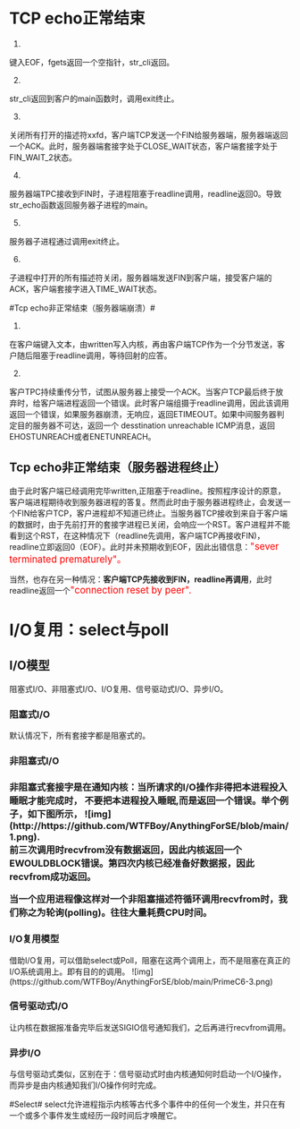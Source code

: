 # TCP echo正常结束 #
1.
键入EOF，fgets返回一个空指针，str_cli返回。

2.
str_cli返回到客户的main函数时，调用exit终止。

3.
关闭所有打开的描述符xxfd，客户端TCP发送一个FIN给服务器端，服务器端返回一个ACK。此时，服务器端套接字处于CLOSE_WAIT状态，客户端套接字处于FIN_WAIT_2状态。

4.
服务器端TPC接收到FIN时，子进程阻塞于readline调用，readline返回0。导致str_echo函数返回服务器子进程的main。

5.
服务器子进程通过调用exit终止。

6.
子进程中打开的所有描述符关闭，服务器端发送FIN到客户端，接受客户端的ACK，客户端套接字进入TIME_WAIT状态。


#Tcp echo非正常结束（服务器端崩溃）#

1.
在客户端键入文本，由written写入内核，再由客户端TCP作为一个分节发送，客户随后阻塞于readline调用，等待回射的应答。

2.
客户TPC持续重传分节，试图从服务器上接受一个ACK。当客户TCP最后终于放弃时，给客户端进程返回一个错误。此时客户端组摄于readline调用，因此该调用返回一个错误，如果服务器崩溃，无响应，返回ETIMEOUT。如果中间服务器判定目的服务器不可达，返回一个 desstination unreachable ICMP消息，返回EHOSTUNREACH或者ENETUNREACH。

<h2>Tcp echo非正常结束（服务器进程终止）</h2>
由于此时客户端已经调用完毕written,正阻塞于readline。按照程序设计的原意，客户端进程期待收到服务器进程的答复。然而此时由于服务器进程终止，会发送一个FIN给客户TCP，客户进程却不知道已终止。当服务器TCP接收到来自于客户端的数据时，由于先前打开的套接字进程已关闭，会响应一个RST。客户进程并不能看到这个RST，在这种情况下（readline先调用，客户端TCP再接收FIN)，readline立即返回0（EOF）。此时并未预期收到EOF，因此出错信息：<a style="color:red"><big>"sever terminated prematurely"。</big></a>

当然，也存在另一种情况：<b>客户端TCP先接收到FIN，readline再调用</b>，此时readline返回一个<a style="color:red"><big>"connection reset by peer".</big></a>


<h1>I/O复用：select与poll</h1>
<h2>I/O模型</h2>
阻塞式I/O、非阻塞式I/O、I/O复用、信号驱动式I/O、异步I/O。
<h3>阻塞式I/O</h3>
默认情况下，所有套接字都是阻塞式的。<br>
<h3>非阻塞式I/O<h3>
非阻塞式套接字是在通知内核：当所请求的I/O操作非得把本进程投入睡眠才能完成时， 不要把本进程投入睡眠,而是返回一个错误。举个例子，如下图所示，
  ![img](http://https://github.com/WTFBoy/AnythingForSE/blob/main/1.png).<br>
  前三次调用时recvfrom没有数据返回，因此内核返回一个EWOULDBLOCK错误。第四次内核已经准备好数据报，因此recvfrom成功返回。

当一个应用进程像这样对一个非阻塞描述符循环调用recvfrom时，我们称之为轮询(polling)。往往大量耗费CPU时间。
<h3>I/O复用模型</h3>
借助I/O复用，可以借助select或Poll，阻塞在这两个调用上，而不是阻塞在真正的I/O系统调用上。即有目的的调用。
![img](https://github.com/WTFBoy/AnythingForSE/blob/main/PrimeC6-3.png)
<h3>信号驱动式I/O</h3>
让内核在数据报准备完毕后发送SIGIO信号通知我们，之后再进行recvfrom调用。
<h3>异步I/O</h3>
与信号驱动式类似，区别在于：信号驱动式时由内核通知何时启动一个I/O操作，而异步是由内核通知我们I/O操作何时完成。

#Select#
select允许进程指示内核等古代多个事件中的任何一个发生，并只在有一个或多个事件发生或经历一段时间后才唤醒它。<br>
